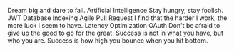 Dream big and dare to fail. Artificial Intelligence Stay hungry, stay foolish. JWT Database Indexing Agile Pull Request I find that the harder I work, the more luck I seem to have. Latency Optimization OAuth Don't be afraid to give up the good to go for the great. Success is not in what you have, but who you are. Success is how high you bounce when you hit bottom.
